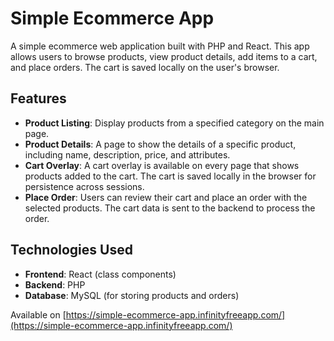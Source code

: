 # Simple Ecommerce App

A simple ecommerce web application built with PHP and React. This app allows users to browse products, view product details, add items to a cart, and place orders. The cart is saved locally on the user's browser.

## Features

- **Product Listing**: Display products from a specified category on the main page.
- **Product Details**: A page to show the details of a specific product, including name, description, price, and attributes.
- **Cart Overlay**: A cart overlay is available on every page that shows products added to the cart. The cart is saved locally in the browser for persistence across sessions.
- **Place Order**: Users can review their cart and place an order with the selected products. The cart data is sent to the backend to process the order.

## Technologies Used

- **Frontend**: React (class components)
- **Backend**: PHP
- **Database**: MySQL (for storing products and orders)

Available on [https://simple-ecommerce-app.infinityfreeapp.com/](https://simple-ecommerce-app.infinityfreeapp.com/)
